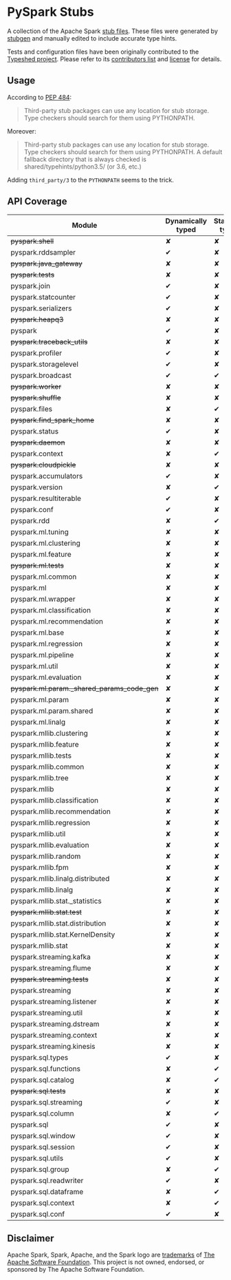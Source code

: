 # PySpark Stubs

A collection of the Apache Spark [stub files](https://www.python.org/dev/peps/pep-0484/#stub-files). These files were generated by [stubgen](https://github.com/python/mypy/blob/master/mypy/stubgen.py) and manually edited to include accurate type hints.

Tests and configuration files have been originally contributed to the [Typeshed project](https://github.com/python/typeshed/). Please refer to its [contributors list](https://github.com/python/typeshed/graphs/contributors) and [license](https://github.com/python/typeshed/blob/master/LICENSE) for details.


## Usage

According to [PEP 484](https://www.python.org/dev/peps/pep-0484/#storing-and-distributing-stub-files): 

> Third-party stub packages can use any location for stub storage. Type checkers should search for them using PYTHONPATH. 

Moreover:

> Third-party stub packages can use any location for stub storage. Type checkers should search for them using PYTHONPATH. A default fallback directory that is always checked is shared/typehints/python3.5/ (or 3.6, etc.)

Adding `third_party/3` to the `PYTHONPATH` seems to the trick.

## API Coverage

| Module                                             | Dynamically typed | Statically typed | Notes            |
|----------------------------------------------------|-------------------|------------------|------------------|
| <s>pyspark.shell</s>                               | ✘                 | ✘                | Internal         |
| pyspark.rddsampler                                 | ✔                 | ✘                |                  |
| <s>pyspark.java\_gateway</s>                       | ✘                 | ✘                | Internal         |
| <s>pyspark.tests</s>                               | ✘                 | ✘                | Tests            |
| pyspark.join                                       | ✔                 | ✘                |                  |
| pyspark.statcounter                                | ✔                 | ✘                |                  |
| pyspark.serializers                                | ✔                 | ✘                |                  |
| <s>pyspark.heapq3</s>                              | ✘                 | ✘                | Internal         |
| pyspark                                            | ✔                 | ✘                |                  |
| <s>pyspark.traceback\_utils</s>                    | ✘                 | ✘                | Internal         |
| pyspark.profiler                                   | ✔                 | ✘                |                  |
| pyspark.storagelevel                               | ✔                 | ✘                |                  |
| pyspark.broadcast                                  | ✔                 | ✔                | Mixed            |
| <s>pyspark.worker</s>                              | ✘                 | ✘                | Internal         |
| <s>pyspark.shuffle</s>                             | ✘                 | ✘                | Internal         |
| pyspark.files                                      | ✘                 | ✔                |                  |
| <s>pyspark.find\_spark\_home</s>                   | ✘                 | ✘                | Internal         |
| pyspark.status                                     | ✔                 | ✘                |                  |
| <s>pyspark.daemon</s>                              | ✘                 | ✘                | Internal         |
| pyspark.context                                    | ✘                 | ✔                |                  |
| <s>pyspark.cloudpickle</s>                         | ✘                 | ✘                | Internal         |
| pyspark.accumulators                               | ✔                 | ✘                |                  |
| pyspark.version                                    | ✘                 | ✔                |                  |
| pyspark.resultiterable                             | ✔                 | ✘                |                  |
| pyspark.conf                                       | ✔                 | ✘                |                  |
| pyspark.rdd                                        | ✘                 | ✔                |                  |
| pyspark.ml.tuning                                  | ✘                 | ✘                |                  |
| pyspark.ml.clustering                              | ✘                 | ✘                |                  |
| pyspark.ml.feature                                 | ✘                 | ✘                |                  |
| <s>pyspark.ml.tests</s>                            | ✘                 | ✘                | Tests            |
| pyspark.ml.common                                  | ✘                 | ✘                |                  |
| pyspark.ml                                         | ✘                 | ✘                |                  |
| pyspark.ml.wrapper                                 | ✘                 | ✘                |                  |
| pyspark.ml.classification                          | ✘                 | ✘                |                  |
| pyspark.ml.recommendation                          | ✘                 | ✘                |                  |
| pyspark.ml.base                                    | ✘                 | ✘                |                  |
| pyspark.ml.regression                              | ✘                 | ✘                |                  |
| pyspark.ml.pipeline                                | ✘                 | ✘                |                  |
| pyspark.ml.util                                    | ✘                 | ✘                |                  |
| pyspark.ml.evaluation                              | ✘                 | ✘                |                  |
| <s>pyspark.ml.param._shared_params\_code\_gen</s>  | ✘                 | ✘                | Internal         |
| pyspark.ml.param                                   | ✘                 | ✘                |                  |
| pyspark.ml.param.shared                            | ✘                 | ✘                |                  |
| pyspark.ml.linalg                                  | ✘                 | ✘                |                  |
| pyspark.mllib.clustering                           | ✘                 | ✘                |                  |
| pyspark.mllib.feature                              | ✘                 | ✘                |                  |
| pyspark.mllib.tests                                | ✘                 | ✘                |                  |
| pyspark.mllib.common                               | ✘                 | ✘                |                  |
| pyspark.mllib.tree                                 | ✘                 | ✘                |                  |
| pyspark.mllib                                      | ✘                 | ✘                |                  |
| pyspark.mllib.classification                       | ✘                 | ✘                |                  |
| pyspark.mllib.recommendation                       | ✘                 | ✘                |                  |
| pyspark.mllib.regression                           | ✘                 | ✘                |                  |
| pyspark.mllib.util                                 | ✘                 | ✘                |                  |
| pyspark.mllib.evaluation                           | ✘                 | ✘                |                  |
| pyspark.mllib.random                               | ✘                 | ✘                |                  |
| pyspark.mllib.fpm                                  | ✘                 | ✘                |                  |
| pyspark.mllib.linalg.distributed                   | ✘                 | ✘                |                  |
| pyspark.mllib.linalg                               | ✘                 | ✘                |                  |
| pyspark.mllib.stat._statistics                     | ✘                 | ✘                |                  |
| <s>pyspark.mllib.stat.test</s>                     | ✘                 | ✘                | Tests            |
| pyspark.mllib.stat.distribution                    | ✘                 | ✘                |                  |
| pyspark.mllib.stat.KernelDensity                   | ✘                 | ✘                |                  |
| pyspark.mllib.stat                                 | ✘                 | ✘                |                  |
| pyspark.streaming.kafka                            | ✘                 | ✘                |                  |
| pyspark.streaming.flume                            | ✘                 | ✘                |                  |
| <s>pyspark.streaming.tests</s>                     | ✘                 | ✘                | Tests            |
| pyspark.streaming                                  | ✘                 | ✘                |                  |
| pyspark.streaming.listener                         | ✘                 | ✘                |                  |
| pyspark.streaming.util                             | ✘                 | ✘                |                  |
| pyspark.streaming.dstream                          | ✘                 | ✘                |                  |
| pyspark.streaming.context                          | ✘                 | ✘                |                  |
| pyspark.streaming.kinesis                          | ✘                 | ✘                |                  |
| pyspark.sql.types                                  | ✔                 | ✘                |                  |
| pyspark.sql.functions                              | ✘                 | ✔                |                  |
| pyspark.sql.catalog                                | ✘                 | ✔                |                  |
| <s>pyspark.sql.tests</s>                           | ✘                 | ✘                | Tests            |
| pyspark.sql.streaming                              | ✔                 | ✘                |                  |
| pyspark.sql.column                                 | ✘                 | ✔                |                  |
| pyspark.sql                                        | ✔                 | ✘                |                  |
| pyspark.sql.window                                 | ✔                 | ✘                |                  |
| pyspark.sql.session                                | ✔                 | ✘                |                  |
| pyspark.sql.utils                                  | ✔                 | ✘                |                  |
| pyspark.sql.group                                  | ✘                 | ✔                |                  |
| pyspark.sql.readwriter                             | ✔                 | ✘                |                  |
| pyspark.sql.dataframe                              | ✘                 | ✔                |                  |
| pyspark.sql.context                                | ✘                 | ✔                |                  |
| pyspark.sql.conf                                   | ✔                 | ✘                |                  |


## Disclaimer

Apache Spark, Spark, Apache, and the Spark logo are <a href="https://www.apache.org/foundation/marks/">trademarks</a> of
  <a href="http://www.apache.org">The Apache Software Foundation</a>. This project is not owned, endorsed, or sponsored by The Apache Software Foundation.
